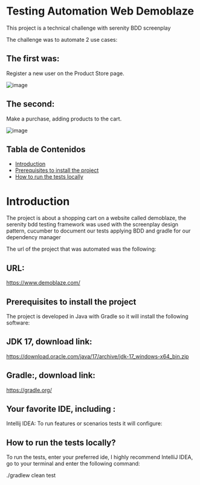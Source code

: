 # Testing Automation Web Demoblaze


This project is a technical challenge with serenity BDD screenplay

The challenge was to automate 2 use cases:

## The first was:

Register a new user on the Product Store page.

![image](https://github.com/user-attachments/assets/d65835ce-2805-4be9-a9cc-faf0b73728f1)

## The second:

Make a purchase, adding products to the cart.

![image](https://github.com/user-attachments/assets/2d13d110-5711-47be-8764-496e983f8ee2)



## Tabla de Contenidos
- [Introduction](#Introduction)
- [Prerequisites to install the project](#Prerequisites-to-install-the-project)
- [How to run the tests locally](#How-to-run-the-tests-locally)

# Introduction

The project is about a shopping cart on a website called demoblaze, the serenity bdd testing framework was used with the screenplay design pattern, cucumber to document our tests applying BDD and gradle for our dependency manager

The url of the project that was automated was the following:


## URL:
https://www.demoblaze.com/



## Prerequisites to install the project


The project is developed in Java with Gradle so it will install the following software:


## JDK 17, download link:


https://download.oracle.com/java/17/archive/jdk-17_windows-x64_bin.zip


## Gradle:, download link:

https://gradle.org/


## Your favorite IDE, including :
Intellij IDEA: To run features or scenarios tests it will configure:


## How to run the tests locally?

To run the tests, enter your preferred ide, I highly recommend IntelliJ IDEA, go to your terminal and enter the following command:

./gradlew clean test
